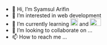 - 👋 Hi, I’m Syamsul Arifin
- 👀 I’m interested in web development
- 🌱 I’m currently learning <img src="https://angular.io/assets/images/logos/angular/angular.svg" width=20 height=20> and <img src="https://go.dev/images/go-logo-white.svg" width=30 height=20>
- 💞️ I’m looking to collaborate on ...
- 📫 How to reach me ...

<!---
arifsaqa/arifsaqa is a ✨ special ✨ repository because its `README.md` (this file) appears on your GitHub profile.
You can click the Preview link to take a look at your changes.
--->
